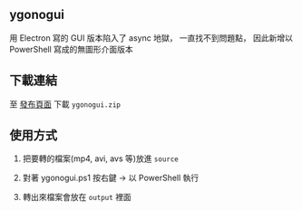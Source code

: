 ## ygonogui

用 Electron 寫的 GUI 版本陷入了 async 地獄，
一直找不到問題點，
因此新增以 PowerShell 寫成的無圖形介面版本

## 下載連結
至 [發布頁面](https://github.com/ytingyeu/ygogui/releases) 下載 `ygonogui.zip`

## 使用方式

1. 把要轉的檔案(mp4, avi, avs 等)放進 `source`

2. 對著 ygonogui.ps1 按右鍵 -> 以 PowerShell 執行

3. 轉出來檔案會放在 `output` 裡面

